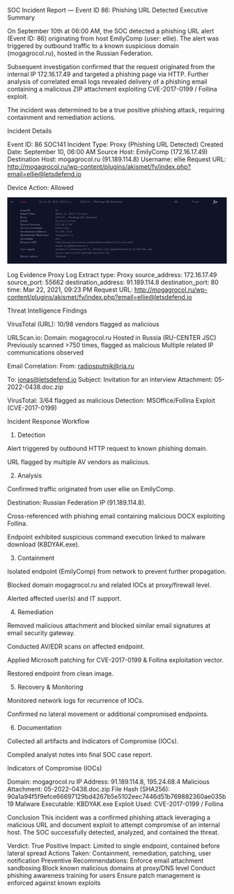 SOC Incident Report — Event ID 86: Phishing URL Detected
Executive Summary

On September 10th at 06:00 AM, the SOC detected a phishing URL alert (Event ID: 86) originating from host EmilyComp (user: ellie).
The alert was triggered by outbound traffic to a known suspicious domain (mogagrocol.ru), hosted in the Russian Federation.

Subsequent investigation confirmed that the request originated from the internal IP 172.16.17.49 and targeted a phishing page via HTTP.
Further analysis of correlated email logs revealed delivery of a phishing email containing a malicious ZIP attachment exploiting CVE-2017-0199 / Follina exploit.

The incident was determined to be a true positive phishing attack, requiring containment and remediation actions.

Incident Details

Event ID: 86 SOC141
Incident Type: Proxy (Phishing URL Detected)
Created Date: September 10, 06:00 AM
Source Host: EmilyComp (172.16.17.49)
Destination Host: mogagrocol.ru (91.189.114.8)
Username: ellie
Request URL:
http://mogagrocol.ru/wp-content/plugins/akismet/fv/index.php?email=ellie@letsdefend.io

Device Action: Allowed

![Alt text](1.webp)

Log Evidence
Proxy Log Extract
type: Proxy
source_address: 172.16.17.49
source_port: 55662
destination_address: 91.189.114.8
destination_port: 80
time: Mar 22, 2021, 09:23 PM
Request URL: http://mogagrocol.ru/wp-content/plugins/akismet/fv/index.php?email=ellie@letsdefend.io

Threat Intelligence Findings

VirusTotal (URL): 10/98 vendors flagged as malicious

URLScan.io:
Domain: mogagrocol.ru
Hosted in Russia (RU-CENTER JSC)
Previously scanned >750 times, flagged as malicious
Multiple related IP communications observed

Email Correlation:
From: radiosputnik@ria.ru

To: jonas@letsdefend.io
Subject: Invitation for an interview
Attachment: 05-2022-0438.doc.zip

VirusTotal: 3/64 flagged as malicious
Detection: MSOffice/Follina Exploit (CVE-2017-0199)

Incident Response Workflow
1. Detection

Alert triggered by outbound HTTP request to known phishing domain.

URL flagged by multiple AV vendors as malicious.

2. Analysis

Confirmed traffic originated from user ellie on EmilyComp.

Destination: Russian Federation IP (91.189.114.8).

Cross-referenced with phishing email containing malicious DOCX exploiting Follina.

Endpoint exhibited suspicious command execution linked to malware download (KBDYAK.exe).

3. Containment

Isolated endpoint (EmilyComp) from network to prevent further propagation.

Blocked domain mogagrocol.ru and related IOCs at proxy/firewall level.

Alerted affected user(s) and IT support.

4. Remediation

Removed malicious attachment and blocked similar email signatures at email security gateway.

Conducted AV/EDR scans on affected endpoint.

Applied Microsoft patching for CVE-2017-0199 & Follina exploitation vector.

Restored endpoint from clean image.

5. Recovery & Monitoring

Monitored network logs for recurrence of IOCs.

Confirmed no lateral movement or additional compromised endpoints.

6. Documentation

Collected all artifacts and Indicators of Compromise (IOCs).

Compiled analyst notes into final SOC case report.

Indicators of Compromise (IOCs)

Domain: mogagrocol.ru
IP Address: 91.189.114.8, 195.24.68.4
Malicious Attachment: 05-2022-0438.doc.zip
File Hash (SHA256): 90a1a94f5f9efce66697129bd4267b5e5102eec7446d51b769882360ae035b19
Malware Executable: KBDYAK.exe
Exploit Used: CVE-2017-0199 / Follina

Conclusion
This incident was a confirmed phishing attack leveraging a malicious URL and document exploit to attempt compromise of an internal host.
The SOC successfully detected, analyzed, and contained the threat.

Verdict: True Positive
Impact: Limited to single endpoint, contained before lateral spread
Actions Taken: Containment, remediation, patching, user notification
Preventive Recommendations:
Enforce email attachment sandboxing
Block known malicious domains at proxy/DNS level
Conduct phishing awareness training for users
Ensure patch management is enforced against known exploits
